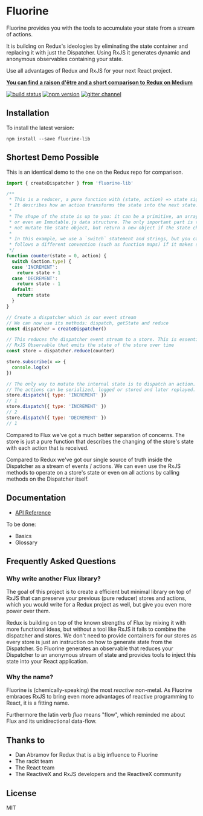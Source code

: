 # Fluorine

Fluorine provides you with the tools to accumulate your state from a stream of
actions.

It is building on Redux's ideologies by eliminating the state container and
replacing it with just the Dispatcher. Using RxJS it generates dynamic and
anonymous observables containing your state.

Use all advantages of Redux and RxJS for your next React project.

[**You can find a raison d'être and a short comparison to Redux on Medium**](https://medium.com/@PhilPlckthun/fluorine-flux-beyond-redux-with-rxjs-79c80c7663b4)

[![build status](https://img.shields.io/travis/philplckthun/fluorine/master.svg)](https://travis-ci.org/philplckthun/fluorine)
[![npm version](https://img.shields.io/npm/v/fluorine-lib.svg)](https://www.npmjs.com/package/fluorine-lib)
[![gitter channel](https://badges.gitter.im/Join%20Chat.svg)](https://gitter.im/philplckthun/fluorine?utm_source=badge&utm_medium=badge&utm_campaign=pr-badge&utm_content=badge)

## Installation

To install the latest version:

```
npm install --save fluorine-lib
```

## Shortest Demo Possible

This is an identical demo to the one on the Redux repo for comparison.

```js
import { createDispatcher } from 'fluorine-lib'

/**
 * This is a reducer, a pure function with (state, action) => state signature.
 * It describes how an action transforms the state into the next state.
 *
 * The shape of the state is up to you: it can be a primitive, an array, an object,
 * or even an Immutable.js data structure. The only important part is that you should
 * not mutate the state object, but return a new object if the state changes.
 *
 * In this example, we use a `switch` statement and strings, but you can use a helper that
 * follows a different convention (such as function maps) if it makes sense for your project.
 */
function counter(state = 0, action) {
  switch (action.type) {
  case 'INCREMENT':
    return state + 1
  case 'DECREMENT':
    return state - 1
  default:
    return state
  }
}

// Create a dispatcher which is our event stream
// We can now use its methods: dispatch, getState and reduce
const dispatcher = createDispatcher()

// This reduces the dispatcher event stream to a store. This is essentially an
// RxJS Observable that emits the state of the store over time
const store = dispatcher.reduce(counter)

store.subscribe(x => {
  console.log(x)
})

// The only way to mutate the internal state is to dispatch an action.
// The actions can be serialized, logged or stored and later replayed.
store.dispatch({ type: 'INCREMENT' })
// 1
store.dispatch({ type: 'INCREMENT' })
// 2
store.dispatch({ type: 'DECREMENT' })
// 1
```

Compared to Flux we've got a much better separation of concerns. The store is
just a pure function that describes the changing of the store's state with each
action that is received.

Compared to Redux we've got our single source of truth inside the Dispatcher as
a stream of events / actions. We can even use the RxJS methods to operate on a
store's state or even on all actions by calling methods on the Dispatcher itself.

## Documentation

* [API Reference](docs/api/README.md)

To be done:

* Basics
* Glossary

## Frequently Asked Questions

### Why write another Flux library?

The goal of this project is to create a efficient but minimal library on top
of RxJS that can preserve your previous (pure reducer) stores and actions, which
you would write for a Redux project as well, but give you even more power over
them.

Redux is building on top of the known strengths of Flux by mixing it with more
functional ideas, but without a tool like RxJS it fails to combine the
dispatcher and stores. We don't need to provide containers for our stores as
every store is just an instruction on how to generate state from the
Dispatcher. So Fluorine generates an observable that reduces your Dispatcher
to an anonymous stream of state and provides tools to inject this state into
your React application.

### Why the name?

Fluorine is (chemically-speaking) the most *reactive* non-metal. As Fluorine
embraces RxJS to bring even more advantages of reactive programming to React, it
is a fitting name.

Furthermore the latin verb *fluo* means "flow", which reminded me about Flux and
its unidirectional data-flow.

## Thanks to

* Dan Abramov for Redux that is a big influence to Fluorine
* The rackt team
* The React team
* The ReactiveX and RxJS developers and the ReactiveX community

## License

MIT
